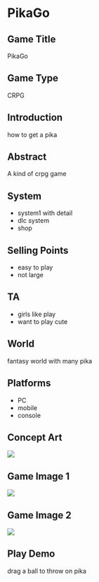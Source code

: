 
# PikaGo
## Game Title
PikaGo
## Game Type
CRPG
## Introduction
how to get a pika
## Abstract
A kind of crpg game
## System
* system1 with detail
* dlc system
* shop
## Selling Points
* easy to play
* not large 
## TA
* girls like play
* want to play cute
## World
fantasy world with many pika
## Platforms
* PC
* mobile
* console
## Concept Art
![](url_aaa)
## Game Image 1
![](url_bbb)
## Game Image 2
![](url_ccc)
## Play Demo
drag a ball to throw on pika